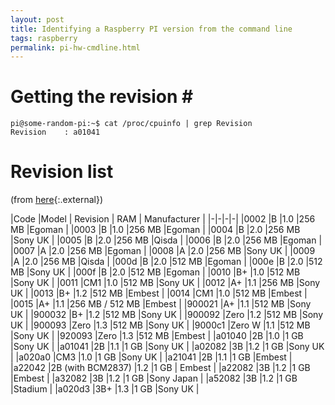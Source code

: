 ```yaml
---
layout: post
title: Identifying a Raspberry PI version from the command line
tags: raspberry
permalink: pi-hw-cmdline.html
---
```


# Getting the revision \#

```console
pi@some-random-pi:~$ cat /proc/cpuinfo | grep Revision
Revision	: a01041
```

# Revision list
(from [here](https://www.raspberrypi.org/documentation/hardware/raspberrypi/revision-codes/README.md){:.external})

|Code	|Model |	Revision |	RAM	| Manufacturer |
|-|-|-|-|
|0002	|B					|1.0	|256 MB	|Egoman |
|0003	|B					|1.0	|256 MB	|Egoman |
|0004	|B					|2.0	|256 MB	|Sony UK |
|0005	|B					|2.0	|256 MB	|Qisda |
|0006	|B					|2.0	|256 MB	|Egoman |
|0007	|A					|2.0	|256 MB	|Egoman |
|0008	|A					|2.0	|256 MB	|Sony UK |
|0009	|A					|2.0	|256 MB	|Qisda |
|000d	|B					|2.0	|512 MB	|Egoman |
|000e	|B					|2.0	|512 MB	|Sony UK |
|000f	|B					|2.0	|512 MB	|Egoman |
|0010	|B+					|1.0	|512 MB	|Sony UK |
|0011	|CM1				|1.0	|512 MB	|Sony UK |
|0012	|A+					|1.1	|256 MB	|Sony UK |
|0013	|B+					|1.2	|512 MB	|Embest |
|0014	|CM1				|1.0	|512 MB	|Embest |
|0015	|A+					|1.1	|256 MB / 512 MB	|Embest |
|900021	|A+					|1.1	|512 MB	|Sony UK |
|900032	|B+					|1.2	|512 MB	|Sony UK |
|900092	|Zero				|1.2	|512 MB	|Sony UK |
|900093	|Zero				|1.3	|512 MB	|Sony UK |
|9000c1	|Zero W				|1.1	|512 MB	|Sony UK |
|920093	|Zero				|1.3	|512 MB	|Embest |
|a01040	|2B					|1.0	|1 GB	|Sony UK |
|a01041	|2B					|1.1	|1 GB	|Sony UK |
|a02082	|3B					|1.2	|1 GB	|Sony UK |
|a020a0	|CM3				|1.0	|1 GB	|Sony UK |
|a21041	|2B					|1.1	|1 GB	|Embest |
|a22042	|2B (with BCM2837)	|1.2	|1 GB 	| Embest |
|a22082	|3B					|1.2	|1 GB	|Embest |
|a32082	|3B					|1.2	|1 GB	|Sony Japan |
|a52082	|3B					|1.2	|1 GB	|Stadium |
|a020d3	|3B+				|1.3	|1 GB	|Sony UK |	